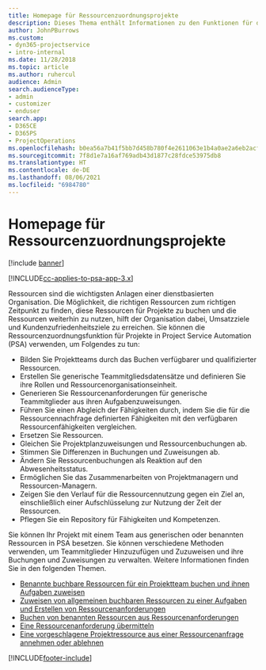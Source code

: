 ```yaml
---
title: Homepage für Ressourcenzuordnungsprojekte
description: Dieses Thema enthält Informationen zu den Funktionen für das Ressourcenmanagement in Project Service Automation (PSA) für Dynamics 365.
author: JohnPBurrows
ms.custom:
- dyn365-projectservice
- intro-internal
ms.date: 11/28/2018
ms.topic: article
ms.author: ruhercul
audience: Admin
search.audienceType:
- admin
- customizer
- enduser
search.app:
- D365CE
- D365PS
- ProjectOperations
ms.openlocfilehash: b0ea56a7b41f5bb7d458b780f4e2611063e1b4a0ae2a6eb2acfa9cfef8c1cff0
ms.sourcegitcommit: 7f8d1e7a16af769adb43d1877c28fdce53975db8
ms.translationtype: HT
ms.contentlocale: de-DE
ms.lasthandoff: 08/06/2021
ms.locfileid: "6984780"
---
```

# <a name="resourcing-projects-home-page"></a>Homepage für Ressourcenzuordnungsprojekte

[!include [banner](../includes/psa-now-project-operations.md)]

[!INCLUDE[cc-applies-to-psa-app-3.x](../includes/cc-applies-to-psa-app-3x.md)]

Ressourcen sind die wichtigsten Anlagen einer dienstbasierten Organisation. Die Möglichkeit, die richtigen Ressourcen zum richtigen Zeitpunkt zu finden, diese Ressourcen für Projekte zu buchen und die Ressourcen weiterhin zu nutzen, hilft der Organisation dabei, Umsatzziele und Kundenzufriedenheitsziele zu erreichen. Sie können die Ressourcenzuordnungsfunktion für Projekte in Project Service Automation (PSA) verwenden, um Folgendes zu tun:

- Bilden Sie Projektteams durch das Buchen verfügbarer und qualifizierter Ressourcen.
- Erstellen Sie generische Teammitgliedsdatensätze und definieren Sie ihre Rollen und Ressourcenorganisationseinheit.
- Generieren Sie Ressourcenanforderungen für generische Teammitglieder aus ihren Aufgabenzuweisungen.
- Führen Sie einen Abgleich der Fähigkeiten durch, indem Sie die für die Ressourcennachfrage definierten Fähigkeiten mit den verfügbaren Ressourcenfähigkeiten vergleichen.
- Ersetzen Sie Ressourcen.
- Gleichen Sie Projektplanzuweisungen und Ressourcenbuchungen ab.
- Stimmen Sie Differenzen in Buchungen und Zuweisungen ab.
- Ändern Sie Ressourcenbuchungen als Reaktion auf den Abwesenheitsstatus.
- Ermöglichen Sie das Zusammenarbeiten von Projektmanagern und Ressourcen-Managern.
- Zeigen Sie den Verlauf für die Ressourcennutzung gegen ein Ziel an, einschließlich einer Aufschlüsselung zur Nutzung der Zeit der Ressourcen.
- Pflegen Sie ein Repository für Fähigkeiten und Kompetenzen.


Sie können Ihr Projekt mit einem Team aus generischen oder benannten Ressourcen in PSA besetzen. Sie können verschiedene Methoden verwenden, um Teammitglieder Hinzuzufügen und Zuzuweisen und ihre Buchungen und Zuweisungen zu verwalten. Weitere Informationen finden Sie in den folgenden Themen.

- [Benannte buchbare Ressourcen für ein Projektteam buchen und ihnen Aufgaben zuweisen](assign-named-bookable-resource.md)
- [Zuweisen von allgemeinen buchbaren Ressourcen zu einer Aufgaben und Erstellen von Ressourcenanforderungen](assign-generic-bookable-resource.md)
- [Buchen von benannten Ressourcen aus Ressourcenanforderungen](book-named-resource.md)
- [Eine Ressourcenanforderung übermitteln](submit-resource-request.md)
- [Eine vorgeschlagene Projektressource aus einer Ressourcenanfrage annehmen oder ablehnen](accept-reject-proposed-resource.md)


[!INCLUDE[footer-include](../includes/footer-banner.md)]